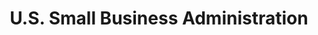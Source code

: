 ---
# This topic lives at
# https://digital.gov/topics/us-small-business-administration

# Topic Title
title: "U.S. Small Business Administration"

# description — keep it short and clear
summary: ""

# Weight
weight: 1

# For more information on managing topics,
# see https://github.com/GSA/digitalgov.gov/wiki/topics
---